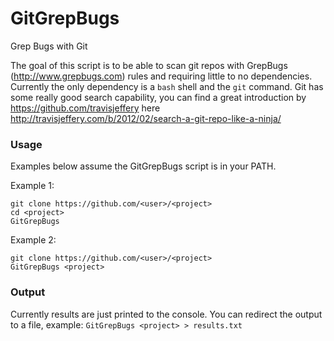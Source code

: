 # GitGrepBugs
Grep Bugs with Git

The goal of this script is to be able to scan git repos with GrepBugs (http://www.grepbugs.com) rules and requiring little to no dependencies. Currently the only dependency is a `bash` shell and the `git` command. Git has some really good search capability, you can find a great introduction by https://github.com/travisjeffery here http://travisjeffery.com/b/2012/02/search-a-git-repo-like-a-ninja/

### Usage

Examples below assume the GitGrepBugs script is in your PATH.

Example 1:
```
git clone https://github.com/<user>/<project>
cd <project>
GitGrepBugs
```

Example 2:
```
git clone https://github.com/<user>/<project>
GitGrepBugs <project>
```

### Output

Currently results are just printed to the console. You can redirect the output to a file, example:
`GitGrepBugs <project> > results.txt`
